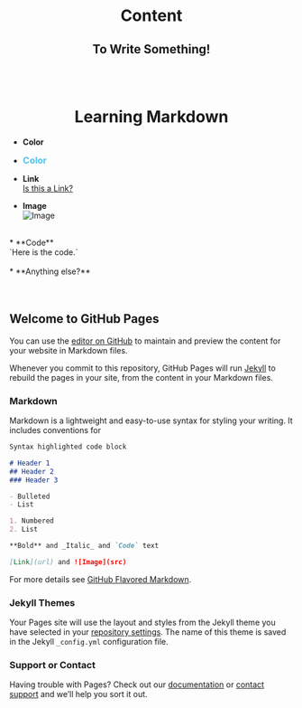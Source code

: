# **<center>Content</center>**

## **<center>To Write Something!</center>**
<br>
<br>


# **<center>Learning Markdown</center>**




* **Color**<br>

- **<font color="#52c3ee" size=3>Color</font>**

* **Link**<br>
[Is this a Link?](https://mephistoexp.github.io/blog_test.github.io/)

* **Image**<br>
![Image](https://w.wallhaven.cc/full/83/wallhaven-832852.jpg)<br>
<br>
* **Code**<br>
`Here is the code.`<br>
<br>
* **Anything else?**

<br>
<br>
<br>































## Welcome to GitHub Pages

You can use the [editor on GitHub](https://github.com/mephistoExp/blog_test.github.io/edit/gh-pages/index.md) to maintain and preview the content for your website in Markdown files.

Whenever you commit to this repository, GitHub Pages will run [Jekyll](https://jekyllrb.com/) to rebuild the pages in your site, from the content in your Markdown files.

### Markdown

Markdown is a lightweight and easy-to-use syntax for styling your writing. It includes conventions for

```markdown
Syntax highlighted code block

# Header 1
## Header 2
### Header 3

- Bulleted
- List

1. Numbered
2. List

**Bold** and _Italic_ and `Code` text

[Link](url) and ![Image](src)
```

For more details see [GitHub Flavored Markdown](https://guides.github.com/features/mastering-markdown/).

### Jekyll Themes

Your Pages site will use the layout and styles from the Jekyll theme you have selected in your [repository settings](https://github.com/mephistoExp/blog_test.github.io/settings). The name of this theme is saved in the Jekyll `_config.yml` configuration file.

### Support or Contact

Having trouble with Pages? Check out our [documentation](https://docs.github.com/categories/github-pages-basics/) or [contact support](https://github.com/contact) and we’ll help you sort it out.
